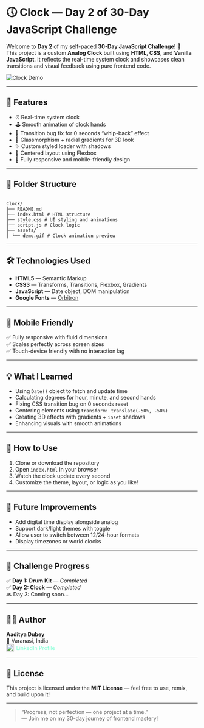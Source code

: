 # 🕔 Clock — Day 2 of 30-Day JavaScript Challenge

Welcome to **Day 2** of my self-paced **30-Day JavaScript Challenge**! 🚀  
This project is a custom **Analog Clock** built using **HTML, CSS**, and **Vanilla JavaScript**. It reflects the real-time system clock and showcases clean transitions and visual feedback using pure frontend code.

![Clock Demo](https://github.com/aaditya-dubey09/daily-dev-journal/Clock/blob/main/assets/demo.gif?raw=true)

---

## 🌟 Features

- ⏰ Real-time system clock
- 🕹️ Smooth animation of clock hands
- 🔁 Transition bug fix for 0 seconds “whip-back” effect
- 🎨 Glassmorphism + radial gradients for 3D look
- ✨ Custom styled loader with shadows
- 🧭 Centered layout using Flexbox
- 📱 Fully responsive and mobile-friendly design

---

## 📂 Folder Structure

```

Clock/
├── README.md
├── index.html # HTML structure
├── style.css # UI styling and animations
├── script.js # Clock logic
├── assets/
│ └── demo.gif # Clock animation preview

```

---

## 🛠️ Technologies Used

- **HTML5** — Semantic Markup
- **CSS3** — Transforms, Transitions, Flexbox, Gradients
- **JavaScript** — Date object, DOM manipulation
- **Google Fonts** — [Orbitron](https://fonts.google.com/specimen/Orbitron)

---

## 📱 Mobile Friendly

✅ Fully responsive with fluid dimensions  
✅ Scales perfectly across screen sizes  
✅ Touch-device friendly with no interaction lag

---

## 💡 What I Learned

- Using `Date()` object to fetch and update time
- Calculating degrees for hour, minute, and second hands
- Fixing CSS transition bug on 0 seconds reset
- Centering elements using `transform: translate(-50%, -50%)`
- Creating 3D effects with gradients + `inset` shadows
- Enhancing visuals with smooth animations

---

## 🎯 How to Use

1. Clone or download the repository
2. Open `index.html` in your browser
3. Watch the clock update every second
4. Customize the theme, layout, or logic as you like!

---

## 📌 Future Improvements

- Add digital time display alongside analog
- Support dark/light themes with toggle
- Allow user to switch between 12/24-hour formats
- Display timezones or world clocks

---

## 📅 Challenge Progress

✅ **Day 1: Drum Kit** — _Completed_  
✅ **Day 2: Clock** — _Completed_  
🔜 Day 3: Coming soon…

---

## 🧑‍💻 Author

**Aaditya Dubey**  
📍 Varanasi, India  
<a href="https://linkedin.com/in/aadityadubey" target="_blank" style="display: inline-flex; align-items: center; gap: 6px; text-decoration: none; color: inherit; color: aquamarine;">
  <img src="https://img.icons8.com/?size=100&id=13930&format=png&color=000000" alt="LinkedIn Icon" style="width: 20px; height: 20px;" />
  LinkedIn Profile
</a>

---

## 📜 License

This project is licensed under the **MIT License** — feel free to use, remix, and build upon it!

---

> “Progress, not perfection — one project at a time.”  
> — Join me on my 30-day journey of frontend mastery!

